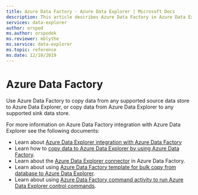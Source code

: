```yaml
---
title: Azure Data Factory - Azure Data Explorer | Microsoft Docs
description: This article describes Azure Data Factory in Azure Data Explorer.
services: data-explorer
author: orspod
ms.author: orspodek
ms.reviewer: mblythe
ms.service: data-explorer
ms.topic: reference
ms.date: 12/10/2019
---
```

# Azure Data Factory

Use Azure Data Factory to copy data from any supported source data store to Azure Data Explorer, or copy data from Azure Data Explorer to any supported sink data store.

For more information on Azure Data Factory integration with Azure Data Explorer see the following documents:

* Learn about [Azure Data Explorer integration with Azure Data Factory](https://docs.microsoft.com/azure/data-explorer/data-factory-integration.md) 
* Learn how to [copy data to Azure Data Explorer by using Azure Data Factory](https://docs.microsoft.com/azure/data-explorer/data-factory-load-data.md).
* Learn about the [Azure Data Explorer connector](https://docs.microsoft.com/azure/data-factory/connector-azure-data-explorer) in Azure Data Factory.
* Learn about using [Azure Data Factory template for bulk copy from database to Azure Data Explorer](https://docs.microsoft.com/azure/data-explorer/data-factory-template.md).
* Learn about using [Azure Data Factory command activity to run Azure Data Explorer control commands](https://docs.microsoft.com/azure/data-explorer/data-factory-command-activity.md).